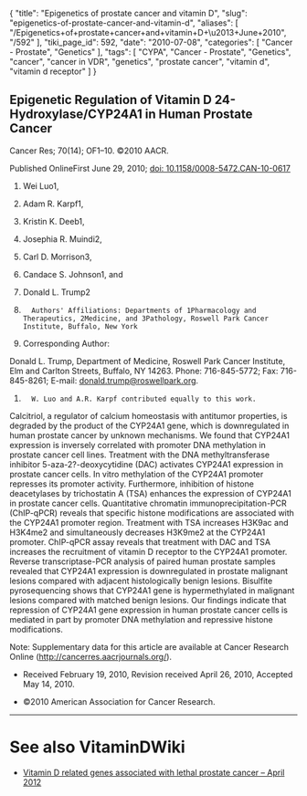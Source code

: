 {
    "title": "Epigenetics of prostate cancer and vitamin D",
    "slug": "epigenetics-of-prostate-cancer-and-vitamin-d",
    "aliases": [
        "/Epigenetics+of+prostate+cancer+and+vitamin+D+\u2013+June+2010",
        "/592"
    ],
    "tiki_page_id": 592,
    "date": "2010-07-08",
    "categories": [
        "Cancer - Prostate",
        "Genetics"
    ],
    "tags": [
        "CYPA",
        "Cancer - Prostate",
        "Genetics",
        "cancer",
        "cancer in VDR",
        "genetics",
        "prostate cancer",
        "vitamin d",
        "vitamin d receptor"
    ]
}


## Epigenetic Regulation of Vitamin D 24-Hydroxylase/CYP24A1 in Human Prostate Cancer

Cancer Res; 70(14); OF1–10. ©2010 AACR.

Published OnlineFirst June 29, 2010; [doi: 10.1158/0008-5472.CAN-10-0617](https://doi.org/10.1158/0008-5472.CAN-10-0617) 

1. Wei Luo1,

2. Adam R. Karpf1,

3. Kristin K. Deeb1,

4. Josephia R. Muindi2,

5. Carl D. Morrison3,

6. Candace S. Johnson1, and

7. Donald L. Trump2

1.       Authors' Affiliations: Departments of 1Pharmacology and Therapeutics, 2Medicine, and 3Pathology, Roswell Park Cancer Institute, Buffalo, New York

1. Corresponding Author:

Donald L. Trump, Department of Medicine, Roswell Park Cancer Institute, Elm and Carlton Streets, Buffalo, NY 14263. Phone: 716-845-5772; Fax: 716-845-8261; E-mail: donald.trump@roswellpark.org.

1.       W. Luo and A.R. Karpf contributed equally to this work.

Calcitriol, a regulator of calcium homeostasis with antitumor properties, is degraded by the product of the CYP24A1 gene, which is downregulated in human prostate cancer by unknown mechanisms. We found that CYP24A1 expression is inversely correlated with promoter DNA methylation in prostate cancer cell lines. Treatment with the DNA methyltransferase inhibitor 5-aza-2?-deoxycytidine (DAC) activates CYP24A1 expression in prostate cancer cells. In vitro methylation of the CYP24A1 promoter represses its promoter activity. Furthermore, inhibition of histone deacetylases by trichostatin A (TSA) enhances the expression of CYP24A1 in prostate cancer cells. Quantitative chromatin immunoprecipitation-PCR (ChIP-qPCR) reveals that specific histone modifications are associated with the CYP24A1 promoter region. Treatment with TSA increases H3K9ac and H3K4me2 and simultaneously decreases H3K9me2 at the CYP24A1 promoter. ChIP-qPCR assay reveals that treatment with DAC and TSA increases the recruitment of vitamin D receptor to the CYP24A1 promoter. Reverse transcriptase-PCR analysis of paired human prostate samples revealed that CYP24A1 expression is downregulated in prostate malignant lesions compared with adjacent histologically benign lesions. Bisulfite pyrosequencing shows that CYP24A1 gene is hypermethylated in malignant lesions compared with matched benign lesions. Our findings indicate that repression of CYP24A1 gene expression in human prostate cancer cells is mediated in part by promoter DNA methylation and repressive histone modifications. 

Note: Supplementary data for this article are available at Cancer Research Online (http://cancerres.aacrjournals.org/).

* Received February 19, 2010, Revision received April 26, 2010,  Accepted May 14, 2010.

* ©2010 American Association for Cancer Research. 

- - - - - - - - -

# See also VitaminDWiki

* [Vitamin D related genes associated with lethal prostate cancer – April 2012](/posts/vitamin-d-related-genes-associated-with-lethal-prostate-cancer)